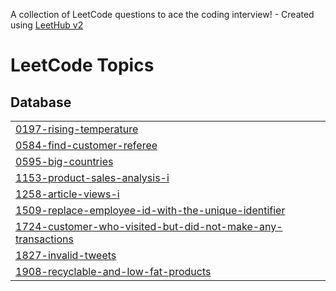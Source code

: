 A collection of LeetCode questions to ace the coding interview! - Created using [LeetHub v2](https://github.com/arunbhardwaj/LeetHub-2.0)
<!---LeetCode Topics Start-->
# LeetCode Topics
## Database
|  |
| ------- |
| [0197-rising-temperature](https://github.com/HarshitaSindhu/sql_queries/tree/master/0197-rising-temperature) |
| [0584-find-customer-referee](https://github.com/HarshitaSindhu/sql_queries/tree/master/0584-find-customer-referee) |
| [0595-big-countries](https://github.com/HarshitaSindhu/sql_queries/tree/master/0595-big-countries) |
| [1153-product-sales-analysis-i](https://github.com/HarshitaSindhu/sql_queries/tree/master/1153-product-sales-analysis-i) |
| [1258-article-views-i](https://github.com/HarshitaSindhu/sql_queries/tree/master/1258-article-views-i) |
| [1509-replace-employee-id-with-the-unique-identifier](https://github.com/HarshitaSindhu/sql_queries/tree/master/1509-replace-employee-id-with-the-unique-identifier) |
| [1724-customer-who-visited-but-did-not-make-any-transactions](https://github.com/HarshitaSindhu/sql_queries/tree/master/1724-customer-who-visited-but-did-not-make-any-transactions) |
| [1827-invalid-tweets](https://github.com/HarshitaSindhu/sql_queries/tree/master/1827-invalid-tweets) |
| [1908-recyclable-and-low-fat-products](https://github.com/HarshitaSindhu/sql_queries/tree/master/1908-recyclable-and-low-fat-products) |
<!---LeetCode Topics End-->